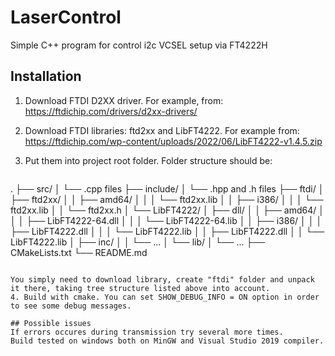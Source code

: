 # LaserControl
Simple C++ program for control i2c VCSEL setup via FT4222H

## Installation
1. Download FTDI D2XX driver. For example, from: https://ftdichip.com/drivers/d2xx-drivers/
2. Download FTDI libraries: ftd2xx and LibFT4222. For example from: https://ftdichip.com/wp-content/uploads/2022/06/LibFT4222-v1.4.5.zip 
3. Put them into project root folder. Folder structure should be:
   
   ```
  .
  ├── src/
  │   └── .cpp files
  ├── include/
  │   └── .hpp and .h files
  ├── ftdi/
  │   ├── ftd2xx/
  │   │   ├── amd64/
  │   │   │   └── ftd2xx.lib
  │   │   ├── i386/
  │   │   │   └── ftd2xx.lib
  │   │   └── ftd2xx.h
  │   └── LibFT4222/
  │       ├── dll/
  │       │   ├── amd64/
  │       │   │   ├── LibFT4222-64.dll
  │       │   │   └── LibFT4222-64.lib
  │       │   ├── i386/
  │       │   │   ├── LibFT4222.dll
  │       │   │   └── LibFT4222.lib
  │       │   ├── LibFT4222.dll
  │       │   └── LibFT4222.lib
  │       ├── inc/
  │       │   └── ...
  │       └── lib/
  │           └── ...
  ├── CMakeLists.txt
  └── README.md
  ```

  You simply need to download library, create "ftdi" folder and unpack it there, taking tree structure listed above into account.
4. Build with cmake. You can set SHOW_DEBUG_INFO = ON option in order to see some debug messages.

## Possible issues
If errors occures during transmission try several more times.
Build tested on windows both on MinGW and Visual Studio 2019 compiler. 
